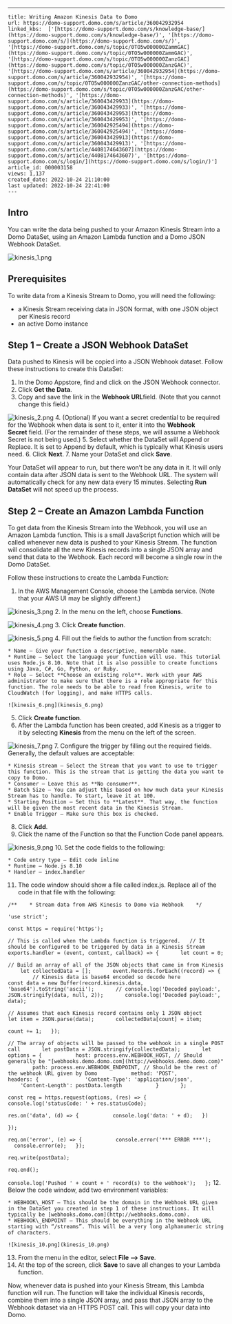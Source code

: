 ---
    title: Writing Amazon Kinesis Data to Domo
    url: https://domo-support.domo.com/s/article/360042932954
    linked_kbs:  ['[https://domo-support.domo.com/s/knowledge-base/](https://domo-support.domo.com/s/knowledge-base/)', '[https://domo-support.domo.com/s/](https://domo-support.domo.com/s/)', '[https://domo-support.domo.com/s/topic/0TO5w000000ZammGAC](https://domo-support.domo.com/s/topic/0TO5w000000ZammGAC)', '[https://domo-support.domo.com/s/topic/0TO5w000000ZanzGAC](https://domo-support.domo.com/s/topic/0TO5w000000ZanzGAC)', '[https://domo-support.domo.com/s/article/360042932954](https://domo-support.domo.com/s/article/360042932954)', '[https://domo-support.domo.com/s/topic/0TO5w000000ZanzGAC/other-connection-methods](https://domo-support.domo.com/s/topic/0TO5w000000ZanzGAC/other-connection-methods)', '[https://domo-support.domo.com/s/article/360043429933](https://domo-support.domo.com/s/article/360043429933)', '[https://domo-support.domo.com/s/article/360043429953](https://domo-support.domo.com/s/article/360043429953)', '[https://domo-support.domo.com/s/article/360042925494](https://domo-support.domo.com/s/article/360042925494)', '[https://domo-support.domo.com/s/article/360043429913](https://domo-support.domo.com/s/article/360043429913)', '[https://domo-support.domo.com/s/article/4408174643607](https://domo-support.domo.com/s/article/4408174643607)', '[https://domo-support.domo.com/s/login/](https://domo-support.domo.com/s/login/)']
    article_id: 000003158
    views: 1,137
    created_date: 2022-10-24 21:10:00
    last updated: 2022-10-24 22:41:00
    ---



Intro
-----


You can write the data being pushed to your Amazon Kinesis Stream into a Domo DataSet, using an Amazon Lambda function and a Domo JSON Webhook DataSet.  
   
![kinesis_1.png](kinesis_1.png)


Prerequisites
-------------


To write data from a Kinesis Stream to Domo, you will need the following:


* a Kinesis Stream receiving data in JSON format, with one JSON object per Kinesis record
* an active Domo instance


Step 1 – Create a JSON Webhook DataSet
--------------------------------------


Data pushed to Kinesis will be copied into a JSON Webhook dataset. Follow these instructions to create this DataSet:


1. In the Domo Appstore, find and click on the JSON Webhook connector.
2. Click **Get the Data**.
3. Copy and save the link in the **Webhook URL**field. (Note that you cannot change this field.)  
   
![kinesis_2.png](kinesis_2.png)
4. (Optional) If you want a secret credential to be required for the Webhook when data is sent to it, enter it into the **Webhook Secret** field. (For the remainder of these steps, we will assume a Webhook Secret is not being used.)
5. Select whether the DataSet will Append or Replace. It is set to Append by default, which is typically what Kinesis users need.
6. Click **Next**.
7. Name your DataSet and click **Save**.


Your DataSet will appear to run, but there won’t be any data in it. It will only contain data after JSON data is sent to the Webhook URL. The system will automatically check for any new data every 15 minutes. Selecting **Run DataSet** will not speed up the process.


Step 2 – Create an Amazon Lambda Function
-----------------------------------------


To get data from the Kinesis Stream into the Webhook, you will use an Amazon Lambda function. This is a small JavaScript function which will be called whenever new data is pushed to your Kinesis Stream. The function will consolidate all the new Kinesis records into a single JSON array and send that data to the Webhook. Each record will become a single row in the Domo DataSet.


Follow these instructions to create the Lambda Function:


1. In the AWS Management Console, choose the Lambda service. (Note that your AWS UI may be slightly different.)  
   
![kinesis_3.png](kinesis_3.png)
2. In the menu on the left, choose **Functions**.  
   
![kinesis_4.png](kinesis_4.png)
3. Click **Create function**.  
   
![kinesis_5.png](kinesis_5.png)
4. Fill out the fields to author the function from scratch:


	* Name – Give your function a descriptive, memorable name.
	* Runtime – Select the language your function will use. This tutorial uses Node.js 8.10. Note that it is also possible to create functions using Java, C#, Go, Python, or Ruby.
	* Role – Select **Choose an existing role**. Work with your AWS administrator to make sure that there is a role appropriate for this function. The role needs to be able to read from Kinesis, write to CloudWatch (for logging), and make HTTPS calls.  
	   
	![kinesis_6.png](kinesis_6.png)
5. Click **Create function**.
6. After the Lambda function has been created, add Kinesis as a trigger to it by selecting **Kinesis** from the menu on the left of the screen.  
   
![kinesis_7.png](kinesis_7.png)
7. Configure the trigger by filling out the required fields. Generally, the default values are acceptable:


	* Kinesis stream – Select the Stream that you want to use to trigger this function. This is the stream that is getting the data you want to copy to Domo.
	* Consumer – Leave this as **No consumer**.
	* Batch Size – You can adjust this based on how much data your Kinesis Stream has to handle. To start, leave it at 100.
	* Starting Position – Set this to **Latest**. That way, the function will be given the most recent data in the Kinesis Stream.
	* Enable Trigger – Make sure this box is checked.
8. Click **Add**.
9. Click the name of the Function so that the Function Code panel appears.  
   
![kinesis_9.png](kinesis_9.png)
10. Set the code fields to the following:


	* Code entry type – Edit code inline
	* Runtime – Node.js 8.10
	* Handler – index.handler
11. The code window should show a file called index.js. Replace all of the code in that file with the following:


`/**  
  * Stream data from AWS Kinesis to Domo via Webhook  
  */`


`'use strict';`


`const https = require('https');`


`// This is called when the Lambda function is triggered.  
 // It should be configured to be triggered by data in a Kinesis Stream  
 exports.handler = (event, context, callback) => {  
     let count = 0;`


`// Build an array of all of the JSON objects that came in from Kinesis  
     let collectedData = [];  
     event.Records.forEach((record) => {  
         // Kinesis data is base64 encoded so decode here  
         const data = new Buffer(record.kinesis.data, 'base64').toString('ascii');  
     // console.log('Decoded payload:', JSON.stringify(data, null, 2));  
     console.log('Decoded payload:', data);`


`// Assumes that each Kinesis record contains only 1 JSON object  
     let item = JSON.parse(data);  
     collectedData[count] = item;`


`count += 1;  
 });`


`// The array of objects will be passed to the webhook in a single POST call  
     let postData = JSON.stringify(collectedData);  
     let options = {  
         host: process.env.WEBHOOK_HOST, // Should generally be "[webhooks.demo.domo.com](http://webhooks.demo.domo.com)"  
         path: process.env.WEBHOOK_ENDPOINT, // Should be the rest of the webhook URL given by Domo  
         method: 'POST',  
         headers: {  
             'Content-Type': 'application/json',  
             'Content-Length': postData.length  
         }  
     };`


`const req = https.request(options, (res) => {  
         console.log('statusCode: ' + res.statusCode);`


`res.on('data', (d) => {  
         console.log('data: ' + d);  
 })`


`});`


`req.on('error', (e) => {  
         console.error('*** ERROR ***');  
     console.error(e);  
 });`


`req.write(postData);`


`req.end();`


`console.log('Pushed ' + count + ' record(s) to the webhook');  
 };`
12. Below the code window, add two environment variables:


	* WEBHOOK\_HOST – This should be the domain in the Webhook URL given in the DataSet you created in step 1 of these instructions. It will typically be [webhooks.domo.com](http://webhooks.domo.com).
	* WEBHOOK\_ENDPOINT – This should be everything in the Webhook URL starting with “/streams”. This will be a very long alphanumeric string of characters.  
	   
	![kinesis_10.png](kinesis_10.png)
13. From the menu in the editor, select **File --> Save**.
14. At the top of the screen, click **Save** to save all changes to your Lambda function.


Now, whenever data is pushed into your Kinesis Stream, this Lambda function will run. The function will take the individual Kinesis records, combine them into a single JSON array, and pass that JSON array to the Webhook dataset via an HTTPS POST call. This will copy your data into Domo.

